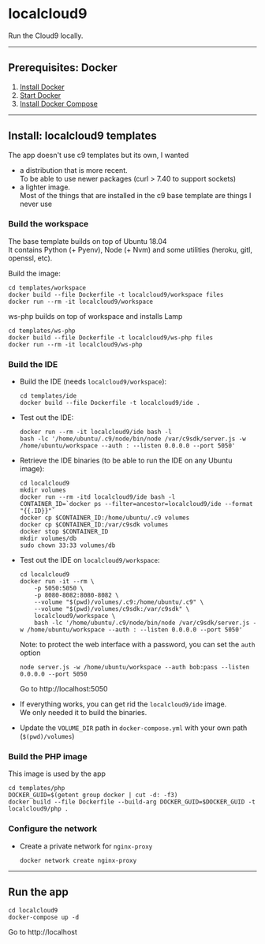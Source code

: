 # localcloud9

Run the Cloud9 locally.

---

## Prerequisites: Docker

1. [Install Docker](https://docs.c9.io/v1.0/docs/migrating-to-cloud9-offline#section-step-2-install-docker)
2. [Start Docker](https://docs.c9.io/v1.0/docs/migrating-to-cloud9-offline#section-step-3-start-docker)
3. [Install Docker Compose](https://docs.docker.com/compose/install/)

---

## Install: localcloud9 templates

The app doesn't use c9 templates but its own, I wanted
* a distribution that is more recent.  
  To be able to use newer packages (curl > 7.40 to support sockets)
* a lighter image.  
  Most of the things that are installed in the c9 base template are things I never use

### Build the workspace

The base template builds on top of Ubuntu 18.04  
It contains Python (+ Pyenv), Node (+ Nvm) and some utilities (heroku, gitl, openssl, etc).

Build the image:

```
cd templates/workspace
docker build --file Dockerfile -t localcloud9/workspace files
docker run --rm -it localcloud9/workspace
```

ws-php builds on top of workspace and installs Lamp

```
cd templates/ws-php
docker build --file Dockerfile -t localcloud9/ws-php files
docker run --rm -it localcloud9/ws-php
```

### Build the IDE

* Build the IDE (needs `localcloud9/workspace`):

  ```
  cd templates/ide
  docker build --file Dockerfile -t localcloud9/ide .
  ```

* Test out the IDE:

  ```
  docker run --rm -it localcloud9/ide bash -l
  bash -lc '/home/ubuntu/.c9/node/bin/node /var/c9sdk/server.js -w /home/ubuntu/workspace --auth : --listen 0.0.0.0 --port 5050'
  ```

* Retrieve the IDE binaries (to be able to run the IDE on any Ubuntu image):

  ```
  cd localcloud9
  mkdir volumes
  docker run --rm -itd localcloud9/ide bash -l
  CONTAINER_ID=`docker ps --filter=ancestor=localcloud9/ide --format "{{.ID}}"`
  docker cp $CONTAINER_ID:/home/ubuntu/.c9 volumes
  docker cp $CONTAINER_ID:/var/c9sdk volumes
  docker stop $CONTAINER_ID
  mkdir volumes/db
  sudo chown 33:33 volumes/db
  ```

* Test out the IDE on `localcloud9/workspace`:

  ```
  cd localcloud9
  docker run -it --rm \
      -p 5050:5050 \
      -p 8080-8082:8080-8082 \
      --volume "$(pwd)/volumes/.c9:/home/ubuntu/.c9" \
      --volume "$(pwd)/volumes/c9sdk:/var/c9sdk" \
      localcloud9/workspace \
      bash -lc '/home/ubuntu/.c9/node/bin/node /var/c9sdk/server.js -w /home/ubuntu/workspace --auth : --listen 0.0.0.0 --port 5050'
  ```

  Note: to protect the web interface with a password, you can set the `auth` option

  ```
  node server.js -w /home/ubuntu/workspace --auth bob:pass --listen 0.0.0.0 --port 5050
  ```

  Go to http://localhost:5050

* If everything works, you can get rid the `localcloud9/ide` image.  
  We only needed it to build the binaries.

* Update the `VOLUME_DIR` path in `docker-compose.yml` with your own path (`$(pwd)/volumes`)

### Build the PHP image

This image is used by the app

```
cd templates/php
DOCKER_GUID=$(getent group docker | cut -d: -f3)
docker build --file Dockerfile --build-arg DOCKER_GUID=$DOCKER_GUID -t localcloud9/php .
```

### Configure the network

* Create a private network for `nginx-proxy`

  ```
  docker network create nginx-proxy
  ```
---

## Run the app

```
cd localcloud9
docker-compose up -d
```

Go to http://localhost

